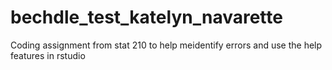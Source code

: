 # bechdle_test_katelyn_navarette
Coding assignment from stat 210 to help meidentify errors and use the help features in rstudio
